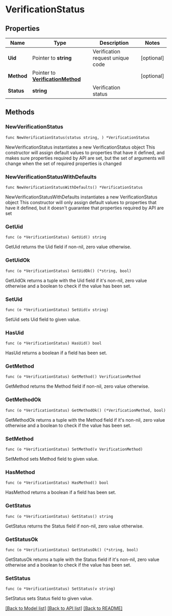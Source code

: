 # VerificationStatus

## Properties

Name | Type | Description | Notes
------------ | ------------- | ------------- | -------------
**Uid** | Pointer to **string** | Verification request unique code | [optional] 
**Method** | Pointer to [**VerificationMethod**](VerificationMethod.md) |  | [optional] 
**Status** | **string** | Verification status | 

## Methods

### NewVerificationStatus

`func NewVerificationStatus(status string, ) *VerificationStatus`

NewVerificationStatus instantiates a new VerificationStatus object
This constructor will assign default values to properties that have it defined,
and makes sure properties required by API are set, but the set of arguments
will change when the set of required properties is changed

### NewVerificationStatusWithDefaults

`func NewVerificationStatusWithDefaults() *VerificationStatus`

NewVerificationStatusWithDefaults instantiates a new VerificationStatus object
This constructor will only assign default values to properties that have it defined,
but it doesn't guarantee that properties required by API are set

### GetUid

`func (o *VerificationStatus) GetUid() string`

GetUid returns the Uid field if non-nil, zero value otherwise.

### GetUidOk

`func (o *VerificationStatus) GetUidOk() (*string, bool)`

GetUidOk returns a tuple with the Uid field if it's non-nil, zero value otherwise
and a boolean to check if the value has been set.

### SetUid

`func (o *VerificationStatus) SetUid(v string)`

SetUid sets Uid field to given value.

### HasUid

`func (o *VerificationStatus) HasUid() bool`

HasUid returns a boolean if a field has been set.

### GetMethod

`func (o *VerificationStatus) GetMethod() VerificationMethod`

GetMethod returns the Method field if non-nil, zero value otherwise.

### GetMethodOk

`func (o *VerificationStatus) GetMethodOk() (*VerificationMethod, bool)`

GetMethodOk returns a tuple with the Method field if it's non-nil, zero value otherwise
and a boolean to check if the value has been set.

### SetMethod

`func (o *VerificationStatus) SetMethod(v VerificationMethod)`

SetMethod sets Method field to given value.

### HasMethod

`func (o *VerificationStatus) HasMethod() bool`

HasMethod returns a boolean if a field has been set.

### GetStatus

`func (o *VerificationStatus) GetStatus() string`

GetStatus returns the Status field if non-nil, zero value otherwise.

### GetStatusOk

`func (o *VerificationStatus) GetStatusOk() (*string, bool)`

GetStatusOk returns a tuple with the Status field if it's non-nil, zero value otherwise
and a boolean to check if the value has been set.

### SetStatus

`func (o *VerificationStatus) SetStatus(v string)`

SetStatus sets Status field to given value.



[[Back to Model list]](../README.md#documentation-for-models) [[Back to API list]](../README.md#documentation-for-api-endpoints) [[Back to README]](../README.md)


